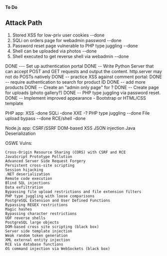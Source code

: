 **To Do**

Attack Path
----------------
1. Stored XSS for low-priv user cookies --done
2. SQLi on orders page for webadmin password --done
3. Password reset page vulnerable to PHP type juggling --done
4. Shell can be uploaded via photos --done
4. Shell executed to get reverse shell via webadmin --done 
	        

DONE --- Set up  authentication portal
DONE -- Write Python Server that can accept POST and GET requests and output the content. http.server may not do POSTs natively
DONE -- practice XSS against comment portal:
DONE -- require authentication to search for product ID
DONE -- add more products
DONE -- Create an "admin only page" for ?
DONE -- Create page for uploads (photo gallery?)
DONE -- PHP type juggling via password reset.
DONE -- Implement improved appearance - Bootstrap or HTML/CSS template

PHP app:
XSS -done
SQLi -done
XXE -?
PHP type juggling --done
File upload bypass --done
RCE/shell -done

Node.js app:
CSRF/SSRF
DOM-based XSS
JSON injection
Java Deserialization

OSWE Vulns:

    Cross-Origin Resource Sharing (CORS) with CSRF and RCE
    JavaScript Prototype Pollution
    Advanced Server Side Request Forgery
    Persistent cross-site scripting
    Session hijacking
    .NET deserialization
    Remote code execution
    Blind SQL injections
    Data exfiltration
    Bypassing file upload restrictions and file extension filters
    PHP type juggling with loose comparisons
    PostgreSQL Extension and User Defined Functions
    Bypassing REGEX restrictions
    Magic hashes
    Bypassing character restrictions
    UDF reverse shells
    PostgreSQL large objects
    DOM-based cross site scripting (black box)
    Server side template injection
    Weak random token generation
    XML external entity injection
    RCE via database functions
    OS command injection via WebSockets (black box)
